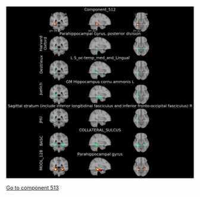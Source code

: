 


![512](preliminary/512.jpg "Component 512")

[Go to component 513](https://parietal-inria.github.io/MODL_atlas/1024/513 "Component 513")